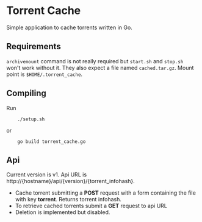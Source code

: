 Torrent Cache
=============
Simple application to cache torrents written in Go.

Requirements
------------
`archivemount` command is not really required but `start.sh` and `stop.sh` won't work without it. They also expect a file named `cached.tar.gz`. Mount point is `$HOME/.torrent_cache`.


Compiling
---------
Run
```
    ./setup.sh
```
or
```
    go build torrent_cache.go
```
Api
---
Current version is v1.
Api URL is http://{hostname}/api/{version}/{torrent_infohash}.
* Cache torrent submitting a __POST__ request with a form containing the file with key __torrent__. Returns torrent infohash.
* To retrieve cached torrents submit a __GET__ request to api URL
* Deletion is implemented but disabled.
